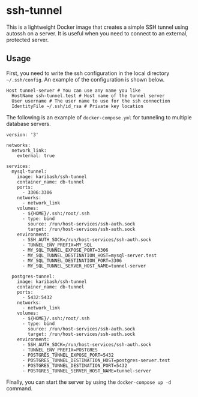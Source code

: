 # ssh-tunnel

This is a lightweight Docker image that creates a simple SSH tunnel using autossh on a server.
It is useful when you need to connect to an external, protected server.

## Usage

First, you need to write the ssh configuration in the local directory `~/.ssh/config`.
An example of the configuration is shown below.

```
Host tunnel-server # You can use any name you like
  HostName ssh-tunnel.test # Host name of the tunnel server
  User username # The user name to use for the ssh connection
  IdentityFile ~/.ssh/id_rsa # Private key location
```

The following is an example of `docker-compose.yml` for tunneling to multiple database servers.

```
version: '3'

networks:
  network_link:
    external: true

services:
  mysql-tunnel:
    image: karibash/ssh-tunnel
    container_name: db-tunnel
    ports:
      - 3306:3306
    networks:
      - network_link
    volumes:
      - ${HOME}/.ssh:/root/.ssh
      - type: bind
        source: /run/host-services/ssh-auth.sock
        target: /run/host-services/ssh-auth.sock
    environment:
      - SSH_AUTH_SOCK=/run/host-services/ssh-auth.sock
      - TUNNEL_ENV_PREFIX=MY_SQL
      - MY_SQL_TUNNEL_EXPOSE_PORT=3306
      - MY_SQL_TUNNEL_DESTINATION_HOST=mysql-server.test
      - MY_SQL_TUNNEL_DESTINATION_PORT=3306
      - MY_SQL_TUNNEL_SERVER_HOST_NAME=tunnel-server

  postgres-tunnel:
    image: karibash/ssh-tunnel
    container_name: db-tunnel
    ports:
      - 5432:5432
    networks:
      - network_link
    volumes:
      - ${HOME}/.ssh:/root/.ssh
      - type: bind
        source: /run/host-services/ssh-auth.sock
        target: /run/host-services/ssh-auth.sock
    environment:
      - SSH_AUTH_SOCK=/run/host-services/ssh-auth.sock
      - TUNNEL_ENV_PREFIX=POSTGRES
      - POSTGRES_TUNNEL_EXPOSE_PORT=5432
      - POSTGRES_TUNNEL_DESTINATION_HOST=postgres-server.test
      - POSTGRES_TUNNEL_DESTINATION_PORT=5432
      - POSTGRES_TUNNEL_SERVER_HOST_NAME=tunnel-server
```

Finally, you can start the server by using the `docker-compose up -d` command.
